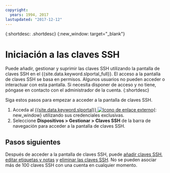 ```yaml
---
copyright:
  years: 1994, 2017
lastupdated: "2017-12-12"
---
```


{:shortdesc: .shortdesc}
{:new_window: target="_blank"}

# Iniciación a las claves SSH

Puede añadir, gestionar y suprimir las claves SSH utilizando la pantalla de claves SSH en el {{site.data.keyword.slportal_full}}. El acceso a la pantalla de claves SSH se basa en permisos. Algunos usuarios no pueden acceder o interactuar con esta pantalla. Si necesita disponer de acceso y no tiene, póngase en contacto con el administrador de la cuenta. {:shortdesc}

Siga estos pasos para empezar a acceder a la pantalla de claves SSH. 
1. Acceda al [{{site.data.keyword.slportal}} ![Icono de enlace externo](../../icons/launch-glyph.svg "Icono de enlace externo")](https://control.softlayer.com/){: new_window} utilizando sus credenciales exclusivas.
2. Seleccione **Dispositivos > Gestionar > Claves SSH** de la barra de navegación para acceder a la pantalla de claves SSH.


## Pasos siguientes

Después de acceder a la pantalla de claves SSH, puede [añadir claves SSH](add-ssh-key.html), [editar etiquetas y notas](edit-details-ssh-key.html) y [eliminar las claves SSH](remove-ssh-key.html). No se pueden asociar más de 100 claves SSH con una cuenta en cualquier momento. 
